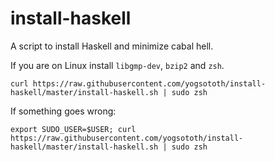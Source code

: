 install-haskell
===============

A script to install Haskell and minimize cabal hell.

If you are on Linux install `libgmp-dev`, `bzip2` and `zsh`.

```
curl https://raw.githubusercontent.com/yogsototh/install-haskell/master/install-haskell.sh | sudo zsh
```

If something goes wrong:

```
export SUDO_USER=$USER; curl https://raw.githubusercontent.com/yogsototh/install-haskell/master/install-haskell.sh | sudo zsh
```

